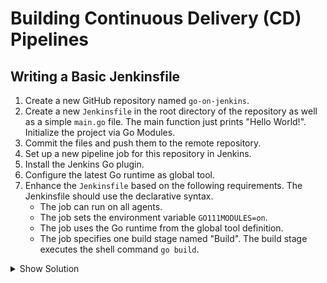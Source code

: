 # Building Continuous Delivery (CD) Pipelines

## Writing a Basic Jenkinsfile

1. Create a new GitHub repository named `go-on-jenkins`.
2. Create a new `Jenkinsfile` in the root directory of the repository as well as a simple `main.go` file. The main function just prints "Hello World!". Initialize the project via Go Modules.
3. Commit the files and push them to the remote repository.
4. Set up a new pipeline job for this repository in Jenkins.
5. Install the Jenkins Go plugin.
6. Configure the latest Go runtime as global tool.
7. Enhance the `Jenkinsfile` based on the following requirements. The Jenkinsfile should use the declarative syntax.
    * The job can run on all agents.
    * The job sets the environment variable `GO111MODULES=on`.
    * The job uses the Go runtime from the global tool definition.
    * The job specifies one build stage named "Build". The build stage executes the shell command `go build`.

<details><summary>Show Solution</summary>
<p>

Create a new job.

![New Job](./images/12-basic-jenkinsfile/new-job.png)

Configure the appropriate SCM.

![Job SCM](./images/12-basic-jenkinsfile/job-scm.png)

Install the Go plugin.

![Go Plugin](./images/12-basic-jenkinsfile/go-plugin.png)

Configure a Go runtime as global tool.

![Go Global Tool](./images/12-basic-jenkinsfile/go-global-tool.png)

The `main.go` file could similar to the one below.

```go
package main

import "fmt"

func main() {
    fmt.Println("hello world")
}
```

The final `Jenkinsfile` looks similar to the solution below.

```groovy
pipeline {
    agent any
    tools {
        go 'go-1.12'
    }
    environment {
        GO111MODULE = 'on'
    }
    stages {
        stage('Build') {
            steps {
                sh 'go build'
            }
        }
    }
}
```

A build of the job installs the Go runtime and executes the build step.

![Declarative Pipeline](./images/12-basic-jenkinsfile/declarative-pipeline.png)

</p>
</details>